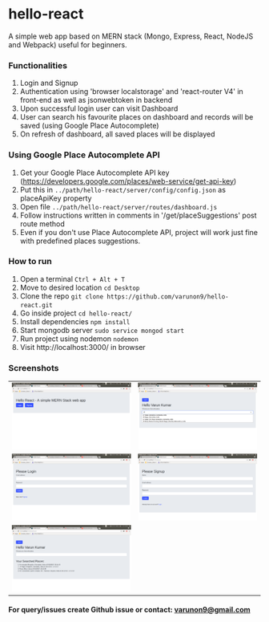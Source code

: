 # hello-react
A simple web app based on MERN stack (Mongo, Express, React, NodeJS and Webpack) useful for beginners. 

### Functionalities

1. Login and Signup  
2. Authentication using 'browser localstorage' and 'react-router V4' in front-end as well as jsonwebtoken in backend
3. Upon successful login user can visit Dashboard
4. User can search his favourite places on dashboard and records will be saved (using Google  Place Autocomplete)
5. On refresh of dashboard, all saved places will be displayed

### Using Google Place Autocomplete API

1. Get your Google Place Autocomplete API key (https://developers.google.com/places/web-service/get-api-key)
2. Put this in `../path/hello-react/server/config/config.json` as placeApiKey property
3. Open file `../path/hello-react/server/routes/dashboard.js`
4. Follow instructions written in comments in '/get/placeSuggestions' post route method
5. Even if you don't use Place Autocomplete API, project will work just fine with predefined places suggestions. 

### How to run

1. Open a terminal `Ctrl + Alt + T`
2. Move to desired location `cd Desktop`
3. Clone the repo `git clone https://github.com/varunon9/hello-react.git`
4. Go inside project `cd hello-react/`
5. Install dependencies `npm install`
6. Start mongodb server `sudo service mongod start`
7. Run project using nodemon `nodemon`
8. Visit http://localhost:3000/ in browser

### Screenshots
|  |  |
| --- | --- |
|![Home Screen](./screenshots/home.png) | ![Place Suggestions Screen](./screenshots/place-suggestions.png)|
|![Login Screen](./screenshots/login.png) | ![Signup Screen](./screenshots/signup.png)|
|![Dashboard Screen](./screenshots/dashboard.png) | |

#### For query/issues create Github issue or contact: varunon9@gmail.com

